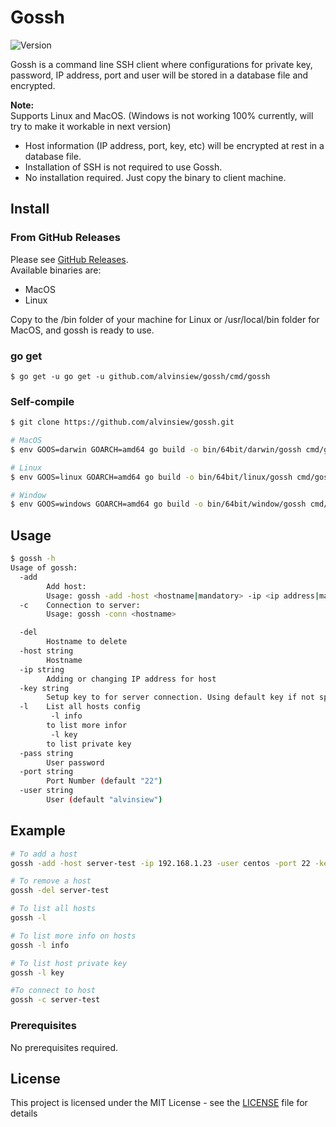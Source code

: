# Gossh

![Version](https://img.shields.io/github/release/alvinsiew/gossh.svg?style=flat)

Gossh is a command line SSH client where configurations for private key, password, IP address, port and user will be stored in a database file and encrypted.

**Note:**<br/>
Supports Linux and MacOS. (Windows is not working 100% currently, will try to make it workable in next version)

* Host information (IP address, port, key, etc) will be encrypted at rest in a database file.
* Installation of SSH is not required to use Gossh.
* No installation required. Just copy the binary to client machine.

## Install

### From GitHub Releases

Please see [GitHub Releases](https://github.com/alvinsiew/gossh/releases).<br/>
Available binaries are:
* MacOS
* Linux

Copy to the /bin folder of your machine for Linux or /usr/local/bin folder for MacOS, and gossh is ready to use.

### go get

`$ go get -u go get -u github.com/alvinsiew/gossh/cmd/gossh`

### Self-compile

```bash
$ git clone https://github.com/alvinsiew/gossh.git

# MacOS
$ env GOOS=darwin GOARCH=amd64 go build -o bin/64bit/darwin/gossh cmd/gossh/main.go

# Linux
$ env GOOS=linux GOARCH=amd64 go build -o bin/64bit/linux/gossh cmd/gossh/main.go

# Window
$ env GOOS=windows GOARCH=amd64 go build -o bin/64bit/window/gossh cmd/gossh/main.go
```

## Usage

```bash
$ gossh -h
Usage of gossh:
  -add
    	Add host:
    	Usage: gossh -add -host <hostname|mandatory> -ip <ip address|mandatory> -user <userid|non-mandatory> -port <ssh port|non-mandatory> -key <private key|non-mandatory>
  -c	Connection to server:
    	Usage: gossh -conn <hostname>

  -del
    	Hostname to delete
  -host string
    	Hostname
  -ip string
    	Adding or changing IP address for host
  -key string
    	Setup key to for server connection. Using default key if not specific. (default "nokey")
  -l	List all hosts config
    	 -l info
    	to list more infor
    	 -l key
    	to list private key
  -pass string
    	User password
  -port string
    	Port Number (default "22")
  -user string
    	User (default "alvinsiew")
```

## Example

```bash
# To add a host
gossh -add -host server-test -ip 192.168.1.23 -user centos -port 22 -key /home/hello/id_rsa

# To remove a host
gossh -del server-test

# To list all hosts
gossh -l

# To list more info on hosts
gossh -l info

# To list host private key
gossh -l key

#To connect to host
gossh -c server-test
```

### Prerequisites

No prerequisites required.

## License

This project is licensed under the MIT License - see the [LICENSE](LICENSE) file for details
